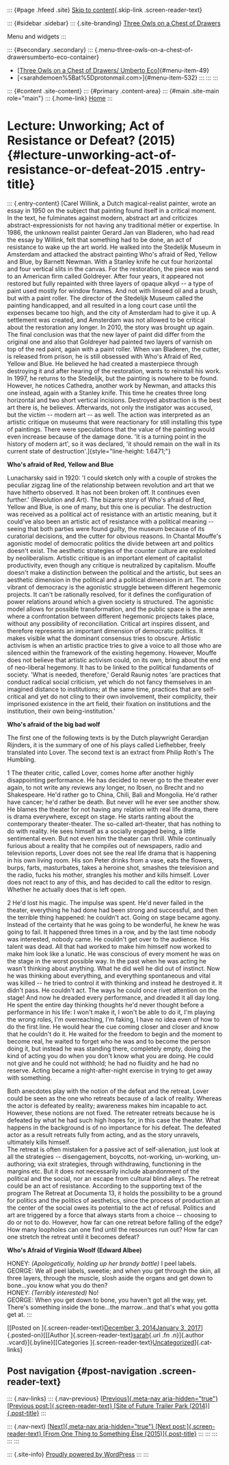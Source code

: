 ::: {#page .hfeed .site}
[Skip to content](#content){.skip-link .screen-reader-text}

::: {#sidebar .sidebar}
::: {.site-branding}
[Three Owls on a Chest of
Drawers](http://www.threeowlsonachestofdrawers.net/)

Menu and widgets
:::

::: {#secondary .secondary}
::: {.menu-three-owls-on-a-chest-of-drawersumberto-eco-container}
-   [[Three Owls on a Chest of Drawers/ Umberto
    Eco](http://www.threeowlsonachestofdrawers.net/wp-content/uploads/2015/03/Eco_Umberto_How_to_Travel_with_a_Salmon_1994-p.165-182.pdf)]{#menu-item-49}
-   [<sarahdemoen%5Bat%5Dprotonmail.com>]{#menu-item-532}
:::
:::
:::

::: {#content .site-content}
::: {#primary .content-area}
::: {#main .site-main role="main"}
::: {.home-link}
[Home](http://www.threeowlsonachestofdrawers.net/)
:::

# Lecture: Unworking; Act of Resistance or Defeat? (2015) {#lecture-unworking-act-of-resistance-or-defeat-2015 .entry-title}

::: {.entry-content}
[Carel Willink, a Dutch magical-realist painter, wrote an essay in 1950
on the subject that painting found itself in a critical moment. In the
text, he fulminates against modern, abstract art and criticizes
abstract-expressionists for not having any traditional métier or
expertise. In 1986, the unknown realist painter Gerard Jan van Bladeren,
who had read the essay by Willink, felt that something had to be done,
an act of resistance to wake up the art world. He walked into the
Stedelijk Museum in Amsterdam and attacked the abstract painting Who's
afraid of Red, Yellow and Blue, by Barnett Newman. With a Stanley knife
he cut four horizontal and four vertical slits in the canvas. For the
restoration, the piece was send to an American firm called Goldreyer.
After four years, it appeared not restored but fully repainted with
three layers of opaque alkyd -- a type of paint used mostly for window
frames. And not with linseed oil and a brush, but with a paint roller.
The director of the Stedelijk Museum called the painting handicapped,
and all resulted in a long court case until the expenses became too
high, and the city of Amsterdam had to give it up. A settlement was
created, and Amsterdam was not allowed to be critical about the
restoration any longer. In 2010, the story was brought up again. The
final conclusion was that the new layer of paint did differ from the
original one and also that Goldreyer had painted two layers of varnish
on top of the red paint, again with a paint roller. When van Bladeren,
the cutter, is released from prison, he is still obsessed with Who's
Afraid of Red, Yellow and Blue. He believed he had created a masterpiece
through destroying it and after hearing of the restoration, wants to
reinstall his work. In 1997, he returns to the Stedelijk, but the
painting is nowhere to be found. However, he notices Cathedra, another
work by Newman, and attacks this one instead, again with a Stanley
knife. This time he creates three long horizontal and two short vertical
incisions. Destroyed abstraction is the best art there is, he believes.
Afterwards, not only the instigator was accused, but the victim --
modern art -- as well. The action was interpreted as an artistic
critique on museums that were reactionary for still installing this type
of paintings. There were speculations that the value of the painting
would even increase because of the damage done. 'It is a turning point
in the history of modern art', so it was declared, 'it should remain on
the wall in its current state of
destruction'.]{style="line-height: 1.6471;"}

**Who's afraid of Red, Yellow and Blue**

Lunacharsky said in 1920: 'I could sketch only with a couple of strokes
the peculiar zigzag line of the relationship between revolution and art
that we have hitherto observed. It has not been broken off. It continues
even further.' (Revolution and Art). The bizarre story of Who's afraid
of Red, Yellow and Blue, is one of many, but this one is peculiar. The
destruction was received as a political act of resistance with an
artistic meaning, but it could've also been an artistic act of
resistance with a political meaning -- seeing that both parties were
found guilty, the museum because of its curatorial decisions, and the
cutter for obvious reasons. In Chantal Mouffe's agonistic model of
democratic politics the divide between art and politics doesn't exist.
The aesthetic strategies of the counter culture are exploited by
neoliberalism. Artistic critique is an important element of capitalist
productivity, even though any critique is neutralized by capitalism.
Mouffe doesn't make a distinction between the political and the
artistic, but sees an aesthetic dimension in the political and a
political dimension in art. The core vibrant of democracy is the
agonistic struggle between different hegemonic projects. It can't be
rationally resolved, for it defines the configuration of power relations
around which a given society is structured. The agonistic model allows
for possible transformation, and the public space is the arena where a
confrontation between different hegemonic projects takes place, without
any possibility of reconciliation. Critical art inspires dissent, and
therefore represents an important dimension of democratic politics. It
makes visible what the dominant consensus tries to obscure. Artistic
activism is when an artistic practice tries to give a voice to all those
who are silenced within the framework of the existing hegemony. However,
Mouffe does not believe that artistic activism could, on its own, bring
about the end of neo-liberal hegemony. It has to be linked to the
political fundaments of society. 'What is needed, therefore,' Gerald
Raunig notes 'are practices that conduct radical social criticism, yet
which do not fancy themselves in an imagined distance to institutions;
at the same time, practices that are self-critical and yet do not cling
to their own involvement, their complicity, their imprisoned existence
in the art field, their fixation on institutions and the institution,
their own being-institution.'

**Who's afraid of the big bad wolf**

The first one of the following texts is by the Dutch playwright
Gerardjan Rijnders, it is the summary of one of his plays called
Liefhebber, freely translated into Lover. The second text is an extract
from Philip Roth's The Humbling.

1 The theater critic, called Lover, comes home after another highly
disappointing performance. He has decided to never go to the theater
ever again, to not write any reviews any longer, no Ibsen, no Brecht and
no Shakespeare. He'd rather go to China, Chili, Bali and Mongolia. He'd
rather have cancer; he'd rather be death. But never will he ever see
another show. He blames the theater for not having any relation with
real life drama, there is drama everywhere, except on stage. He starts
ranting about the contemporary theater-theater. The so-called
art-theater, that has nothing to do with reality. He sees himself as a
socially engaged being, a little sentimental even. But not even him the
theater can thrill. While continually furious about a reality that he
compiles out of newspapers, radio and television reports, Lover does not
see the real life drama that is happening in his own living room. His
son Peter drinks from a vase, eats the flowers, burps, farts,
masturbates, takes a heroine shot, smashes the television and the radio,
fucks his mother, strangles his mother and kills himself. Lover does not
react to any of this, and has decided to call the editor to resign.
Whether he actually does that is left open.

2 He'd lost his magic. The impulse was spent. He'd never failed in the
theater, everything he had done had been strong and successful, and then
the terrible thing happened: he couldn't act. Going on stage became
agony. Instead of the certainty that he was going to be wonderful, he
knew he was going to fail. It happened three times in a row, and by the
last time nobody was interested, nobody came. He couldn't get over to
the audience. His talent was dead. All that had worked to make him
himself now worked to make him look like a lunatic. He was conscious of
every moment he was on the stage in the worst possible way. In the past
when he was acting he wasn't thinking about anything. What he did well
he did out of instinct. Now he was thinking about everything, and
everything spontaneous and vital was killed -- he tried to control it
with thinking and instead he destroyed it. It didn't pass. He couldn't
act. The ways he could once rivet attention on the stage! And now he
dreaded every performance, and dreaded it all day long. He spent the
entire day thinking thoughts he'd never thought before a performance in
his life: I won't make it, I won't be able to do it, I'm playing the
wrong roles, I'm overreaching, I'm faking, I have no idea even of how to
do the first line. He would hear the cue coming closer and closer and
know that he couldn't do it. He waited for the freedom to begin and the
moment to become real, he waited to forget who he was and to become the
person doing it, but instead he was standing there, completely empty,
doing the kind of acting you do when you don't know what you are doing.
He could not give and he could not withhold; he had no fluidity and he
had no reserve. Acting became a night-after-night exercise in trying to
get away with something.

Both anecdotes play with the notion of the defeat and the retreat. Lover
could be seen as the one who retreats because of a lack of reality.
Whereas the actor is defeated by reality; awareness makes him incapable
to act. However, these notions are not fixed. The retreater retreats
because he is defeated by what he had such high hopes for, in this case
the theater. What happens in the background is of no importance for his
defeat. The defeated actor as a result retreats fully from acting, and
as the story unravels, ultimately kills himself.\
The retreat is often mistaken for a passive act of self-alienation, just
look at all the strategies -- disengagement, boycotts, not-working,
un-working, un-authoring; via exit strategies, through withdrawing,
functioning in the margins etc. But it does not necessarily include
abandonment of the political and the social, nor an escape from cultural
blind alleys. The retreat could be an act of resistance. According to
the supporting text of the program The Retreat at Documenta 13, it holds
the possibility to be a ground for politics and the politics of
aesthetics, since the process of production at the center of the social
owes its potential to the act of refusal. Politics and art are triggered
by a force that always starts from a choice -- choosing to do or not to
do. However, how far can one retreat before falling of the edge? How
many loopholes can one find until the resources run out? How far can one
stretch the retreat until it becomes defeat?

**Who's Afraid of Virginia Woolf (Edward Albee)**

HONEY: *(Apologetically, holding up her brandy bottle)* I peel labels.\
GEORGE: We all peel labels, sweetie; and when you get through the skin,
all three layers, through the muscle, slosh aside the organs and get
down to bone...you know what you do then?\
HONEY: *(Terribly interested)* No!\
GEORGE: When you get down to bone, you haven't got all the way, yet.
There's something inside the bone...the marrow...and that's what you
gotta get at.
:::

[[Posted on ]{.screen-reader-text}[December 3, 2014January 3,
2017](http://www.threeowlsonachestofdrawers.net/?p=73)]{.posted-on}[[[Author
]{.screen-reader-text}[sarah](http://www.threeowlsonachestofdrawers.net/?author=1){.url
.fn .n}]{.author .vcard}]{.byline}[[Categories
]{.screen-reader-text}[Uncategorized](http://www.threeowlsonachestofdrawers.net/?cat=1)]{.cat-links}

## Post navigation {#post-navigation .screen-reader-text}

::: {.nav-links}
::: {.nav-previous}
[[Previous]{.meta-nav aria-hidden="true"} [Previous
post:]{.screen-reader-text} [Site of Future Trailer Park
(2014)]{.post-title}](http://www.threeowlsonachestofdrawers.net/?p=75)
:::

::: {.nav-next}
[[Next]{.meta-nav aria-hidden="true"} [Next post:]{.screen-reader-text}
[From One Thing to Something Else
(2015)]{.post-title}](http://www.threeowlsonachestofdrawers.net/?p=144)
:::
:::
:::
:::
:::

::: {.site-info}
[Proudly powered by WordPress](https://wordpress.org/)
:::
:::
